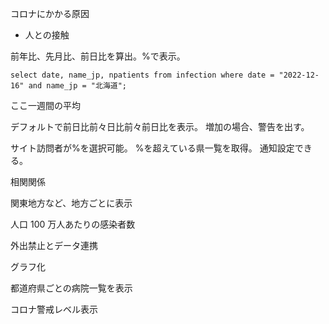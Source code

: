 コロナにかかる原因
- 人との接触

前年比、先月比、前日比を算出。%で表示。
````
select date, name_jp, npatients from infection where date = "2022-12-16" and name_jp = "北海道";
````

ここ一週間の平均

デフォルトで前日比前々日比前々前日比を表示。
増加の場合、警告を出す。

サイト訪問者が%を選択可能。
%を超えている県一覧を取得。
通知設定できる。

相関関係

関東地方など、地方ごとに表示

人口 100 万人あたりの感染者数

外出禁止とデータ連携

グラフ化

都道府県ごとの病院一覧を表示

コロナ警戒レベル表示
